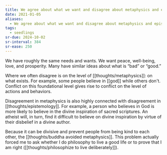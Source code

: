 ```yaml
---
title: We agree about what we want and disagree about metaphysics and epistemology
date: 2021-01-05
aliases:
  - We agree about what we want and disagree about metaphysics and epistemology
tags:
  - seedlings
sr-due: 2024-10-02
sr-interval: 384
sr-ease: 250
---
```

We have roughly the same needs and wants. We want peace, well-being, love, and prosperity. Many have similar ideas about what is “bad” or “good.”

Where we often disagree is on the level of [[thoughts/metaphysics]]: on what exists. For example, some people believe in [[god]] while others don't. Conflict on this foundational level gives rise to conflict on the level of actions and behaviors.

Disagreement in metaphysics is also highly connected with disagreement in [[thoughts/epistemology]]. For example, a person who believes in God is more likely to believe in the divine inspiration of sacred scriptures. An atheist will, in turn, find it difficult to believe on divine inspiration by virtue of their disbelief in a divine author.

Because it can be divisive and prevent people from being kind to each other, the [[thoughts/buddha avoided metaphysics]]. This problem actually forced me to ask whether I do philosophy to live a good life or to prove that I am right ([[thoughts/philosophize to live deliberately]]).

